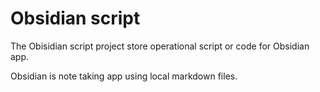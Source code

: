 # Obsidian script

The Obisidian script project store operational script or code for Obsidian app.

Obsidian is note taking app using local markdown files.